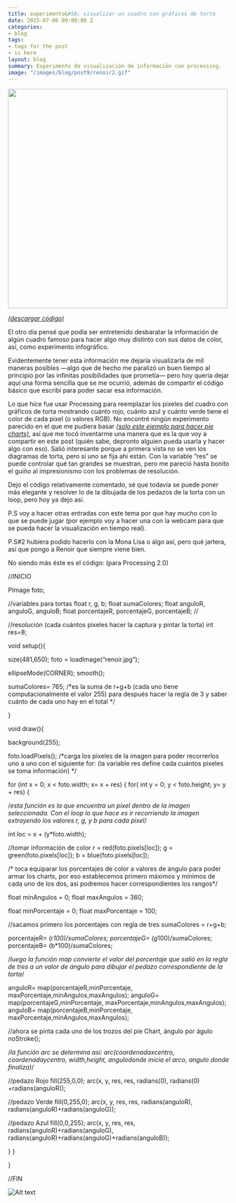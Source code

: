 ```yaml
---
title: experimento&#58; visualizar un cuadro con gráficos de torta
date: 2015-07-06 00:00:00 Z
categories:
- blog
tags:
- tags for the post
- is here
layout: blog
summary: Experimento de visualización de información con processing.
image: "/images/blog/post9/renoir2.gif"
---
```


<img src='/images/blog/post9/renoir1.gif' width="500"/>

[*(descargar código)*](https://dl.dropboxusercontent.com/u/21566953/mqvlm/post9_renoir.zip)

El otro día pensé que podía ser entretenido desbaratar la información de algún cuadro famoso para hacer algo muy distinto con sus datos de color, así, como experimento infográfico.

Evidentemente tener esta información me dejaría visualizarla de mil maneras posibles —algo que de hecho me paralizó un buen tiempo al principio por las infinitas posibilidades que prometía— pero hoy quería dejar aquí una forma sencilla que se me ocurrió, además de compartir el código básico que escribí para poder sacar esa información.

Lo que hice fue usar Processing para reemplazar los pixeles del cuadro con gráficos de torta mostrando cuánto rojo, cuánto azul y cuánto verde tiene el color de cada pixel (o valores RGB). No encontré ningún experimento parecido en el que me pudiera basar _[(solo este ejemplo para hacer pie charts)](https://processing.org/examples/piechart.html)_, así que me tocó inventarme una manera que es la que voy a compartir en este post (quién sabe, depronto alguien pueda usarla y hacer algo con eso). Salió interesante porque a primera vista no se ven los diagramas de torta, pero si uno se fija ahí están. Con la variable “res” se puede controlar qué tan grandes se muestran, pero me pareció hasta bonito el guiño al impresionismo con los problemas de resolución.

Dejo el código relativamente comentado, sé que todavía se puede poner más elegante y resolver lo de la dibujada de los pedazos de la torta con un loop, pero hoy ya dejo así.

P.S voy a hacer otras entradas con este tema por que hay mucho con lo que se puede jugar (por ejemplo voy a hacer una con la webcam para que se pueda hacer la visualización en tiempo real).

P.S#2 hubiera podido hacerlo con la Mona Lisa o algo así, pero qué jartera, así que pongo a Renoir que siempre viene bien.

No siendo más éste es el código: (para Processing 2.0)

//INICIO

PImage foto;

//variables para tortas
float r, g, b;
float sumaColores;
float anguloR, anguloG, anguloB;
float porcentajeR, porcentajeG, porcentajeB;
//


//resolución (cada cuántos pixeles hacer la captura y pintar la torta)
int res=8;

void setup(){

size(481,650);
foto = loadImage(“renoir.jpg”);

ellipseMode(CORNER);
smooth();

sumaColores= 765; /*es la suma de r+g+b (cada uno tiene computacionalmente el valor 255) 
para después hacer la regla de 3 y saber cuánto de cada uno hay en el total */

}

void draw(){

background(255);

foto.loadPixels(); /*carga los pixeles de la imagen para poder recorrerlos uno a uno con el siguiente for:
(la variable res define cada cuántos pixeles se toma información) */

for (int x = 0; x < foto.width; x= x + res)
{
for( int y = 0; y < foto.height; y= y + res)
{

/*esta función es la que encuentra un pixel dentro de la imagen seleccionada. Con el loop
lo que hace es ir recorriendo la imagen extrayendo los valores r, g, y b para cada pixel*/

int loc = x + (y*foto.width);

//tomar información de color
r = red(foto.pixels[loc]);
g = green(foto.pixels[loc]);
b = blue(foto.pixels[loc]);



/* toca equiparar los porcentajes de color a valores de ángulo para poder armar los charts, por eso
establecemos primero máximos y mínimos de cada uno de los dos, así podremos hacer correspondientes 
los rangos*/

float minAngulos = 0;
float maxAngulos = 360;

float minPorcentaje = 0; 
float maxPorcentaje = 100;


//sacamos primero los porcentajes con regla de tres
sumaColores = r+g+b;

porcentajeR= (r*100)/sumaColores;
porcentajeG= (g*100)/sumaColores;
porcentajeB= (b*100)/sumaColores; 


/*luego la función map convierte el valor del porcentaje que salió en la regla de
tres a un valor de ángulo para dibujar el pedazo correspondiente de la torta*/

anguloR= map(porcentajeR,minPorcentaje, maxPorcentaje,minAngulos,maxAngulos);
anguloG= map(porcentajeG,minPorcentaje, maxPorcentaje,minAngulos,maxAngulos);
anguloB= map(porcentajeB,minPorcentaje, maxPorcentaje,minAngulos,maxAngulos);

//ahora se pinta cada uno de los trozos del pie Chart, ángulo por águlo
noStroke();


/*la función arc se determina así:
arc(coordenadaxcentro, coordenadaycentro, width,height, angulodonde inicia el arco, angulo donde finaliza)*/


//pedazo Rojo
fill(255,0,0);
arc(x, y, res, res, radians(0), radians(0) +radians(anguloR));


//pedazo Verde
fill(0,255,0);
arc(x, y, res, res, radians(anguloR), radians(anguloR)+radians(anguloG));

//pedazo Azul 
fill(0,0,255); 
arc(x, y, res, res, radians(anguloR)+radians(anguloG), radians(anguloR)+radians(anguloG)+radians(anguloB)); 

}
}


}

//FIN

![Alt text](/images/blog/post9/renoir2.gif "renoir")